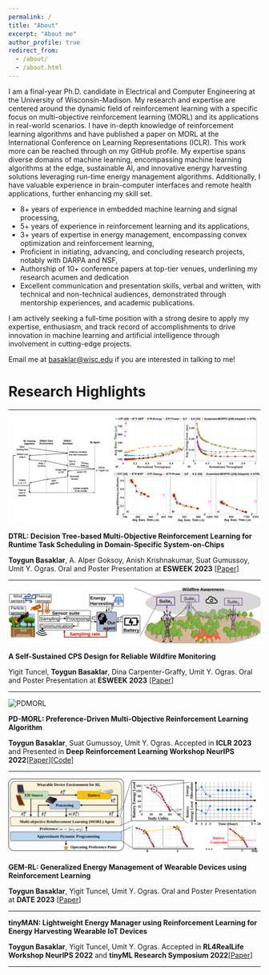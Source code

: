 ```yaml
---
permalink: /
title: "About"
excerpt: "About me"
author_profile: true
redirect_from: 
  - /about/
  - /about.html
---
```


<!-- This is the front page of a website that is powered by the [academicpages template](https://github.com/academicpages/academicpages.github.io) and hosted on GitHub pages. [GitHub pages](https://pages.github.com) is a free service in which websites are built and hosted from code and data stored in a GitHub repository, automatically updating when a new commit is made to the respository. This template was forked from the [Minimal Mistakes Jekyll Theme](https://mmistakes.github.io/minimal-mistakes/) created by Michael Rose, and then extended to support the kinds of content that academics have: publications, talks, teaching, a portfolio, blog posts, and a dynamically-generated CV. You can fork [this repository](https://github.com/academicpages/academicpages.github.io) right now, modify the configuration and markdown files, add your own PDFs and other content, and have your own site for free, with no ads! An older version of this template powers my own personal website at [stuartgeiger.com](http://stuartgeiger.com), which uses [this Github repository](https://github.com/staeiou/staeiou.github.io). -->
I am a final-year Ph.D. candidate in Electrical and Computer Engineering at the University of Wisconsin-Madison. My research and expertise are centered around the dynamic field of reinforcement learning with a specific focus on multi-objective reinforcement learning (MORL) and its applications in real-world scenarios.
I have in-depth knowledge of reinforcement learning algorithms and have published a paper on MORL at the International Conference on Learning Representations (ICLR). This work more can be reached through on my GitHub profile. My expertise spans diverse domains of machine learning, encompassing machine learning algorithms at the edge, sustainable AI, and innovative energy harvesting solutions leveraging run-time energy management algorithms. Additionally, I have valuable experience in brain-computer interfaces and remote health applications, further enhancing my skill set.

- 8+ years of experience in embedded machine learning and signal processing,
- 5+ years of experience in reinforcement learning and its applications,
- 3+ years of expertise in energy management, encompassing convex optimization and reinforcement learning,
- Proficient in initiating, advancing, and concluding research projects, notably with DARPA and NSF,
- Authorship of 10+ conference papers at top-tier venues, underlining my research acumen and dedication
- Excellent communication and presentation skills, verbal and written, with technical and non-technical audiences, demonstrated through mentorship experiences, and academic publications.

I am actively seeking a full-time position with a strong desire to apply my expertise, enthusiasm, and track record of accomplishments to drive innovation in machine learning and artificial intelligence through involvement in cutting-edge projects.

Email me at [basaklar@wisc.edu](mailto:basaklar@wisc.edu) if you are interested in talking to me!

# Research Highlights

***

![DTRL](/images/github_pic.png)

**DTRL: Decision Tree-based Multi-Objective Reinforcement Learning for Runtime Task Scheduling in Domain-Specific System-on-Chips**

**Toygun Basaklar**, A. Alper Goksoy, Anish Krishnakumar, Suat Gumussoy, Umit Y. Ogras. Oral and Poster Presentation at **ESWEEK 2023** [[Paper](https://dl.acm.org/doi/full/10.1145/3609108)] 

***

![Wildfire](/images/wildfire_overview.svg)

**A Self-Sustained CPS Design for Reliable Wildfire Monitoring**

Yigit Tuncel, **Toygun Basaklar**, Dina Carpenter-Graffy, Umit Y. Ogras. Oral and Poster Presentation at **ESWEEK 2023** [[Paper](https://dl.acm.org/doi/full/10.1145/3608100)]

***

![PDMORL](/images/video_github.gif)

**PD-MORL: Preference-Driven Multi-Objective Reinforcement Learning Algorithm**

**Toygun Basaklar**, Suat Gumussoy, Umit Y. Ogras. Accepted in **ICLR 2023** and Presented in **Deep Reinforcement Learning Workshop NeurIPS 2022**[[Paper](https://arxiv.org/abs/2208.07914)][[Code](https://github.com/tbasaklar/PDMORL-Preference-Driven-Multi-Objective-Reinforcement-Learning-Algorithm)]

***
![GEMRL](/images/Overview_new.svg)

**GEM-RL: Generalized Energy Management of Wearable Devices using Reinforcement Learning**

**Toygun Basaklar**, Yigit Tuncel, Umit Y. Ogras. Oral and Poster Presentation at **DATE 2023** [[Paper](https://ieeexplore.ieee.org/abstract/document/10137228)]

***

**tinyMAN: Lightweight Energy Manager using Reinforcement Learning for Energy Harvesting Wearable IoT Devices**

**Toygun Basaklar**, Yigit Tuncel, Umit Y. Ogras. Accepted in **RL4RealLife Workshop NeurIPS 2022** and **tinyML Research Symposium 2022**[[Paper](https://arxiv.org/abs/2202.09297)]

***
